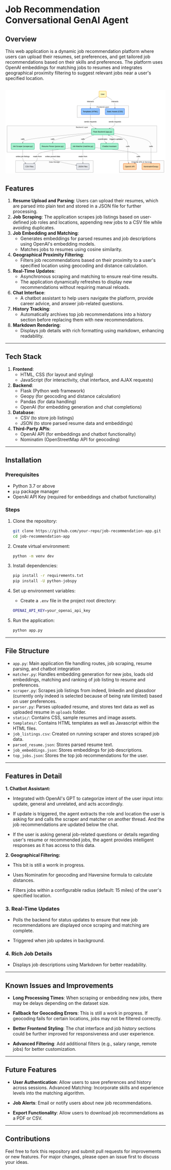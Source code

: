 # Job Recommendation Conversational GenAI Agent

## Overview

This web application is a dynamic job recommendation platform where users can upload their resumes, set preferences, and get tailored job recommendations based on their skills and preferences. The platform uses OpenAI embeddings for matching jobs to resumes and integrates geographical proximity filtering to suggest relevant jobs near a user's specified location.

![alt text](https://github.com/sanjjayrj/Job-Aggregator-Conversational-Gen-AI-Agent/blob/main/diagram.png?raw=true)
---

## Features

1. **Resume Upload and Parsing**: Users can upload their resumes, which are parsed into plain text and stored in a JSON file for further processing.
2. **Job Scraping**: The application scrapes job listings based on user-defined job roles and locations, appending new jobs to a CSV file while avoiding duplicates.
3. **Job Embedding and Matching**:
   - Generates embeddings for parsed resumes and job descriptions using OpenAI's embedding models.
   - Matches jobs to resumes using cosine similarity.
4. **Geographical Proximity Filtering**:
   - Filters job recommendations based on their proximity to a user's specified location using geocoding and distance calculation.
5. **Real-Time Updates**:
   - Asynchronous scraping and matching to ensure real-time results.
   - The application dynamically refreshes to display new recommendations without requiring manual reloads.
6. **Chat Interface**:
   - A chatbot assistant to help users navigate the platform, provide career advice, and answer job-related questions.
7. **History Tracking**:
   - Automatically archives top job recommendations into a history section before replacing them with new recommendations.
8. **Markdown Rendering**:
   - Displays job details with rich formatting using markdown, enhancing readability.

---

## Tech Stack

1. **Frontend**:
   - HTML, CSS (for layout and styling)
   - JavaScript (for interactivity, chat interface, and AJAX requests)
2. **Backend**:
   - Flask (Python web framework)
   - Geopy (for geocoding and distance calculation)
   - Pandas (for data handling)
   - OpenAI (for embedding generation and chat completions)
3. **Database**:
   - CSV (to store job listings)
   - JSON (to store parsed resume data and embeddings)
4. **Third-Party APIs**:
   - OpenAI API (for embeddings and chatbot functionality)
   - Nominatim (OpenStreetMap API for geocoding)

---

## Installation

### Prerequisites

- Python 3.7 or above
- `pip` package manager
- OpenAI API Key (required for embeddings and chatbot functionality)

### Steps

1. Clone the repository:

   ```bash
   git clone https://github.com/your-repo/job-recommendation-app.git
   cd job-recommendation-app
   ```

2. Create virtual environment:

    ```bash
    python -m venv dev
    ```

3. Install dependencies:

    ```bash
    pip install -r requirements.txt
    pip install -U python-jobspy
    ```

4. Set up environment variables:
    - Create a `.env` file in the project root directory:

    ```bash
    OPENAI_API_KEY=your_openai_api_key
    ```

5. Run the application:

    ```bash
    python app.py
    ```

---

## File Structure

- `app.py`: Main application file handling routes, job scraping, resume parsing, and chatbot integration
- `matcher.py`: Handles embedding generation for new jobs, loads old embeddings, matching and ranking of job listing to resume and preferences.
- `scraper.py`: Scrapes job listings from indeed, linkedin and glassdoor (currently only indeed is selected because of being rate liimited) based on user preferences.
- `parser.py`: Parses uploaded resume, and stores text data as well as uploaded resume in `uploads` folder.
- `static/`: Contains CSS, sample resumes and image assets.
- `templates/`: Contains HTML templates as well as Javascript within the HTML files.
- `job_listings.csv`: Created on running scraper and stores scraped job data.
- `parsed_resume.json`: Stores parsed resume text.
- `job_embeddings.json`: Stores embeddings for job descriptions.
- `top_jobs.json`: Stores the top job recommendations for the user.

---

## Features in Detail

**1. Chatbot Assistant:**
- Integrated with OpenAI's GPT to categorize intent of the user input into: update, general and unrelated, and acts accordingly.

- If update is triggered, the agent extracts the role and location the user is asking for and calls the scraper and matcher on another thread. And the job recommendations are updated below the chat.
- If the user is asking general job-related questions or details regarding user's resume or recommended jobs, the agent provides intelligent responses as it has access to this data.

**2. Geographical Filtering:**
- This bit is still a worrk in progress.
- Uses Nominatim for geocoding and Haversine formula to calculate distances.

- Filters jobs within a configurable radius (default: 15 miles) of the user's specified location.

### 3. Real-Time Updates

- Polls the backend for status updates to ensure that new job recommendations are displayed once scraping and matching are complete.

- Triggered when job updates in background.

### 4. Rich Job Details

* Displays job descriptions using Markdown for better readability.

---

## Known Issues and Improvements

* **Long Processing Times**: When scraping or embedding new jobs, there may be delays depending on the dataset size.

- **Fallback for Geocoding Errors**: This is still a work in progress. If geocoding fails for certain locations, jobs may not be filtered correctly.

- **Better Frontend Styling**: The chat interface and job history sections could be further improved for responsiveness and user experience.
- **Advanced Filtering**: Add additional filters (e.g., salary range, remote jobs) for better customization.

---

## Future Features

* **User Authentication**: Allow users to save preferences and history across sessions.
Advanced Matching: Incorporate skills and experience levels into the matching algorithm.
- **Job Alerts**: Email or notify users about new job recommendations.

- **Export Functionality**: Allow users to download job recommendations as a PDF or CSV.

---

## Contributions

Feel free to fork this repository and submit pull requests for improvements or new features. For major changes, please open an issue first to discuss your ideas.
